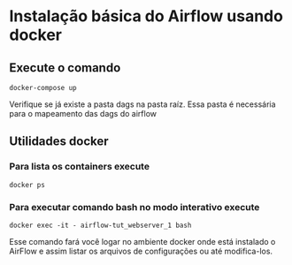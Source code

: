 # Instalação básica do Airflow usando docker

## Execute o comando
```
docker-compose up
```

<p>Verifique se já existe a pasta dags na pasta raíz. Essa pasta é necessária para o mapeamento das dags do airflow</p>

## Utilidades docker

### Para lista os containers execute
```
docker ps
```

### Para executar comando bash no modo interativo execute
```
docker exec -it - airflow-tut_webserver_1 bash
```
<p>Esse comando fará você logar no ambiente docker onde está instalado o AirFlow e assim listar os arquivos de configurações ou até modifica-los.</p>

